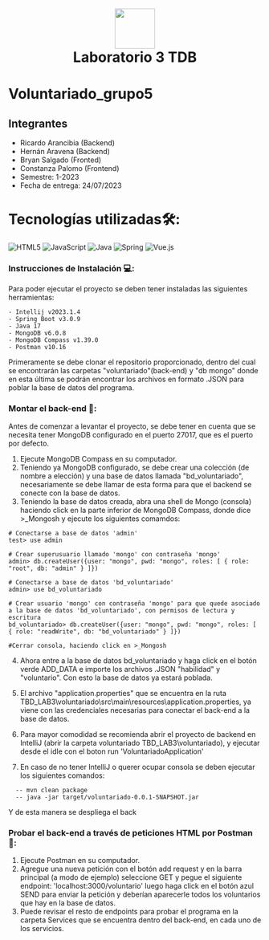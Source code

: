 <div align="center">
      <h1> <img src="https://th.bing.com/th/id/R.70c11b59c144e8d8af1a292274043105?rik=qsIhI%2f3hvZdFJQ&pid=ImgRaw&r=0" width="80px"><br/>Laboratorio 3 TDB </h1>
     </div>

# Voluntariado_grupo5

## Integrantes
- Ricardo Arancibia (Backend)
- Hernán Aravena (Backend)
- Bryan Salgado (Fronted)
- Constanza Palomo (Frontend)
- Semestre: 1-2023
- Fecha de entrega: 24/07/2023




# Tecnologías utilizadas🛠:
 ![HTML5](https://img.shields.io/badge/html5-%23E34F26.svg?style=for-the-badge&logo=html5&logoColor=white) ![JavaScript](https://img.shields.io/badge/javascript-%23323330.svg?style=for-the-badge&logo=javascript&logoColor=%23F7DF1E) ![Java](https://img.shields.io/badge/java-%23ED8B00.svg?style=for-the-badge&logo=java&logoColor=white) ![Spring](https://img.shields.io/badge/spring-%236DB33F.svg?style=for-the-badge&logo=spring&logoColor=white) ![Vue.js](https://img.shields.io/badge/vuejs-%2335495e.svg?style=for-the-badge&logo=vuedotjs&logoColor=%234FC08D)
   

### Instrucciones de Instalación 💻:
Para poder ejecutar el proyecto se deben tener instaladas las siguientes herramientas:

    - Intellij v2023.1.4
    - Spring Boot v3.0.9 
    - Java 17
    - MongoDB v6.0.8
    - MongoDB Compass v1.39.0
    - Postman v10.16
    
Primeramente se debe clonar el repositorio proporcionado, dentro del cual se encontrarán las carpetas "voluntariado"(back-end) y "db mongo" donde en esta última se podrán encontrar los archivos en formato .JSON para poblar la base de datos del programa.

### Montar el back-end 🚀:

Antes de comenzar a levantar el proyecto, se debe tener en cuenta que se necesita tener MongoDB configurado en el puerto 27017,
que es el puerto por defecto.
1. Ejecute MongoDB Compass en su computador.
2. Teniendo ya MongoDB configurado, se debe crear una colección (de nombre a elección) y una base de datos llamada "bd_voluntariado", necesariamente se debe llamar de esta forma para que el backend se conecte con la base de datos.
3. Teniendo la base de datos creada, abra una shell de Mongo (consola) haciendo click en la parte inferior de MongoDB Compass, donde dice >_Mongosh y ejecute los siguientes comamdos: 
```
# Conectarse a base de datos 'admin'
test> use admin

# Crear superusuario llamado 'mongo' con contraseña 'mongo'
admin> db.createUser({user: "mongo", pwd: "mongo", roles: [ { role: "root", db: "admin" } ]})

# Conectarse a base de datos 'bd_voluntariado'
admin> use bd_voluntariado

# Crear usuario 'mongo' con contraseña 'mongo' para que quede asociado a la base de datos 'bd_voluntariado', con permisos de lectura y escritura
bd_voluntariado> db.createUser({user: "mongo", pwd: "mongo", roles: [ { role: "readWrite", db: "bd_voluntariado" } ]})

#Cerrar consola, haciendo click en >_Mongosh
```
4. Ahora entre a la base de datos bd_voluntariado y haga click en el botón verde ADD_DATA e importe los archivos .JSON "habilidad" y "voluntario". Con esto la base de datos ya estará poblada. 

5. El archivo "application.properties" que se encuentra en la ruta TBD_LAB3\voluntariado\src\main\resources\application.properties, ya viene con las credenciales necesarias para conectar el back-end a la base de datos.
6. Para mayor comodidad se recomienda abrir el proyecto de backend en IntelliJ (abrir la carpeta voluntariado TBD_LAB3\voluntariado), y ejecutar desde el idle con el boton run 'VoluntariadoApplication'
7. En caso de no tener IntelliJ o querer ocupar consola se deben ejecutar los siguientes comandos:
```
  -- mvn clean package
  -- java -jar target/voluntariado-0.0.1-SNAPSHOT.jar
```
Y de esta manera se despliega el back

### Probar el back-end a través de peticiones HTML por Postman 🚀:

1. Ejecute Postman en su computador.
2. Agregue una nueva petición con el botón add request y en la barra principal (a modo de ejemplo) seleccione GET y pegue el siguiente endpoint: 'localhost:3000/voluntario' luego haga click en el botón azul SEND para enviar la petición y deberían aparecerle todos los voluntarios que hay en la base de datos.
3. Puede revisar el resto de endpoints para probar el programa en la carpeta Services que se encuentra dentro del back-end, en cada uno de los servicios.
